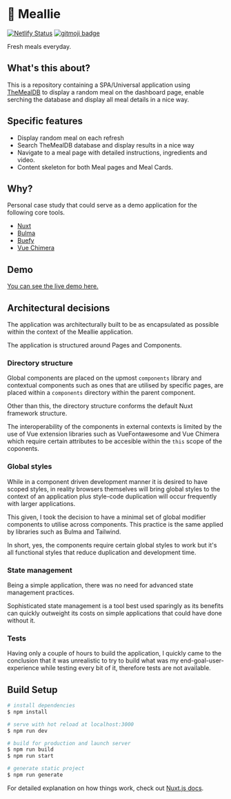 # 🥗 Meallie

[![Netlify Status](https://api.netlify.com/api/v1/badges/447ff5f1-5483-4abc-acd7-026c17f9bb2c/deploy-status)](https://app.netlify.com/sites/meallie/deploys) [![gitmoji badge](https://img.shields.io/badge/gitmoji-%20😜%20😍-FFDD67.svg?style=flat-square)](https://github.com/carloscuesta/gitmoji)

Fresh meals everyday.

## What's this about?

This is a repository containing a SPA/Universal application using [TheMealDB](https://www.themealdb.com) to display a random meal on the dashboard page, enable serching the database and display all meal details in a nice way.

## Specific features

* Display random meal on each refresh
* Search TheMealDB database and display results in a nice way
* Navigate to a meal page with detailed instructions, ingredients and video.
* Content skeleton for both Meal pages and Meal Cards.

## Why?

Personal case study that could serve as a demo application for the following core tools.


* [Nuxt](https://nuxtjs.org/)
* [Bulma](https://bulma.io/)
* [Buefy](https://buefy.org/)
* [Vue Chimera](https://github.com/chimera-js/vue-chimera)

## Demo

[You can see the live demo here.](https://meallie.com)

## Architectural decisions

The application was architecturally built to be as encapsulated as possible within the context of the Meallie application.

The application is structured around Pages and Components.

### Directory structure

Global components are placed on the upmost `components` library and contextual components such as ones that are utilised by specific pages, are placed within a `components` directory within the parent component.

Other than this, the directory structure conforms the default Nuxt framework structure.

The interoperability of the components in external contexts is limited by the use of  Vue extension libraries such as VueFontawesome and Vue Chimera which require certain attributes to be accesible within the `this` scope of the coponents.

### Global styles

While in a component driven development manner it is desired to have scoped styles, in reality browsers themselves will bring global styles to the context of an application plus style-code duplication will occur frequently with larger applications.

This given, I took the decision to have a minimal set of global modifier components to utilise across components. This practice is the same applied by libraries such as Bulma and Tailwind.

In short, yes, the components require certain global styles to work but it's all functional styles that reduce duplication and development time.

### State management   

Being a simple application, there was no need for advanced state management practices.

Sophisticated state management is a tool best used sparingly as its benefits can quickly outweight its costs on simple applications that could have done without it.

### Tests

Having only a couple of hours to build the application, I quickly came to the conclusion that it was unrealistic to try to build what was my end-goal-user-experience while testing every bit of it, therefore tests are not available.

## Build Setup

```bash
# install dependencies
$ npm install

# serve with hot reload at localhost:3000
$ npm run dev

# build for production and launch server
$ npm run build
$ npm run start

# generate static project
$ npm run generate
```

For detailed explanation on how things work, check out [Nuxt.js docs](https://nuxtjs.org).
